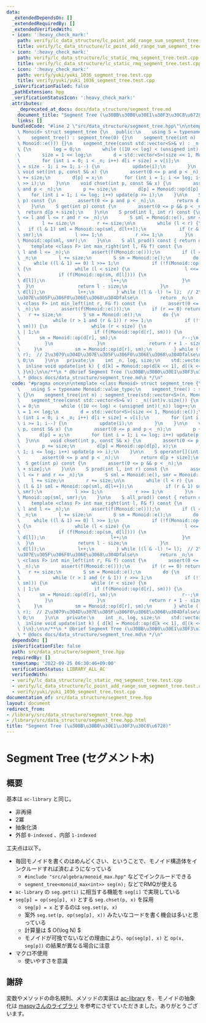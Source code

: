 ```yaml
---
data:
  _extendedDependsOn: []
  _extendedRequiredBy: []
  _extendedVerifiedWith:
  - icon: ':heavy_check_mark:'
    path: verify/lc_data_structure/lc_point_add_range_sum_segment_tree.test.cpp
    title: verify/lc_data_structure/lc_point_add_range_sum_segment_tree.test.cpp
  - icon: ':heavy_check_mark:'
    path: verify/lc_data_structure/lc_static_rmq_segment_tree.test.cpp
    title: verify/lc_data_structure/lc_static_rmq_segment_tree.test.cpp
  - icon: ':heavy_check_mark:'
    path: verify/yuki/yuki_1036_segment_tree.test.cpp
    title: verify/yuki/yuki_1036_segment_tree.test.cpp
  _isVerificationFailed: false
  _pathExtension: hpp
  _verificationStatusIcon: ':heavy_check_mark:'
  attributes:
    _deprecated_at_docs: docs/data_structure/segment_tree.md
    document_title: "Segment Tree (\u30BB\u30B0\u30E1\u30F3\u30C8\u6728)"
    links: []
  bundledCode: "#line 2 \"src/data_structure/segment_tree.hpp\"\n\ntemplate <class\
    \ Monoid> struct segment_tree {\n   public:\n    using S = typename Monoid::value_type;\n\
    \    segment_tree() : segment_tree(0) {}\n    segment_tree(int n) : segment_tree(std::vector<S>(n,\
    \ Monoid::e())) {}\n    segment_tree(const std::vector<S>& v) : _n((int)v.size())\
    \ {\n        log = 0;\n        while ((1U << log) < (unsigned int)(_n)) log++;\n\
    \        size = 1 << log;\n        d = std::vector<S>(size << 1, Monoid::e());\n\
    \        for (int i = 0; i < _n; i++) d[i + size] = v[i];\n        for (int i\
    \ = size - 1; i >= 1; i--) {\n            update(i);\n        }\n    }\n\n   \
    \ void set(int p, const S& x) {\n        assert(0 <= p and p < _n);\n        p\
    \ += size;\n        d[p] = x;\n        for (int i = 1; i <= log; i++) update(p\
    \ >> i);\n    }\n\n    void chset(int p, const S& x) {\n        assert(0 <= p\
    \ and p < _n);\n        p += size;\n        d[p] = Monoid::op(d[p], x);\n    \
    \    for (int i = 1; i <= log; i++) update(p >> i);\n    }\n\n    S operator[](int\
    \ p) const {\n        assert(0 <= p and p < _n);\n        return d[p + size];\n\
    \    }\n\n    S get(int p) const {\n        assert(0 <= p && p < _n);\n      \
    \  return d[p + size];\n    }\n\n    S prod(int l, int r) const {\n        assert(0\
    \ <= l and l <= r and r <= _n);\n        S sml = Monoid::e(), smr = Monoid::e();\n\
    \        l += size;\n        r += size;\n\n        while (l < r) {\n         \
    \   if (l & 1) sml = Monoid::op(sml, d[l++]);\n            if (r & 1) smr = Monoid::op(d[--r],\
    \ smr);\n            l >>= 1;\n            r >>= 1;\n        }\n        return\
    \ Monoid::op(sml, smr);\n    }\n\n    S all_prod() const { return d[1]; }\n\n\
    \    template <class F> int max_right(int l, F& f) const {\n        assert(0 <=\
    \ l and l <= _n);\n        assert(f(Monoid::e()));\n        if (l == _n) return\
    \ _n;\n        l += size;\n        S sm = Monoid::e();\n        do {\n       \
    \     while ((l & 1) == 0) l >>= 1;\n            if (!f(Monoid::op(sm, d[l])))\
    \ {\n                while (l < size) {\n                    l <<= 1;\n      \
    \              if (f(Monoid::op(sm, d[l]))) {\n                        sm = Monoid::op(sm,\
    \ d[l]);\n                        l++;\n                    }\n              \
    \  }\n                return l - size;\n            }\n            sm = Monoid::op(sm,\
    \ d[l]);\n            l++;\n        } while ((l & -l) != l);  // 2\u3079\u304D\
    \u307E\u305F\u306F0\u306E\u3068\u304Dfalse\n        return _n;\n    }\n\n    template\
    \ <class F> int min_left(int r, F& f) const {\n        assert(0 <= r and r <=\
    \ _n);\n        assert(f(Monoid::e()));\n        if (r == 0) return 0;\n     \
    \   r += size;\n        S sm = Monoid::e();\n        do {\n            r--;\n\
    \            while (r > 1 and (r & 1)) r >>= 1;\n            if (!f(Monoid::op(d[r],\
    \ sm))) {\n                while (r < size) {\n                    r = (r << 1)\
    \ | 1;\n                    if (f(Monoid::op(d[r], sm))) {\n                 \
    \       sm = Monoid::op(d[r], sm);\n                        r--;\n           \
    \         }\n                }\n                return r + 1 - size;\n       \
    \     }\n            sm = Monoid::op(d[r], sm);\n        } while ((r & -r) !=\
    \ r);  // 2\u3079\u304D\u307E\u305F\u306F0\u306E\u3068\u304Dfalse\n        return\
    \ 0;\n    }\n\n   private:\n    int _n, log, size;\n    std::vector<S> d;\n  \
    \  inline void update(int k) { d[k] = Monoid::op(d[k << 1], d[(k << 1) | 1]);\
    \ }\n};\n\n/**\n * @brief Segment Tree (\u30BB\u30B0\u30E1\u30F3\u30C8\u6728)\n\
    \ * @docs docs/data_structure/segment_tree.md\n */\n"
  code: "#pragma once\n\ntemplate <class Monoid> struct segment_tree {\n   public:\n\
    \    using S = typename Monoid::value_type;\n    segment_tree() : segment_tree(0)\
    \ {}\n    segment_tree(int n) : segment_tree(std::vector<S>(n, Monoid::e())) {}\n\
    \    segment_tree(const std::vector<S>& v) : _n((int)v.size()) {\n        log\
    \ = 0;\n        while ((1U << log) < (unsigned int)(_n)) log++;\n        size\
    \ = 1 << log;\n        d = std::vector<S>(size << 1, Monoid::e());\n        for\
    \ (int i = 0; i < _n; i++) d[i + size] = v[i];\n        for (int i = size - 1;\
    \ i >= 1; i--) {\n            update(i);\n        }\n    }\n\n    void set(int\
    \ p, const S& x) {\n        assert(0 <= p and p < _n);\n        p += size;\n \
    \       d[p] = x;\n        for (int i = 1; i <= log; i++) update(p >> i);\n  \
    \  }\n\n    void chset(int p, const S& x) {\n        assert(0 <= p and p < _n);\n\
    \        p += size;\n        d[p] = Monoid::op(d[p], x);\n        for (int i =\
    \ 1; i <= log; i++) update(p >> i);\n    }\n\n    S operator[](int p) const {\n\
    \        assert(0 <= p and p < _n);\n        return d[p + size];\n    }\n\n  \
    \  S get(int p) const {\n        assert(0 <= p && p < _n);\n        return d[p\
    \ + size];\n    }\n\n    S prod(int l, int r) const {\n        assert(0 <= l and\
    \ l <= r and r <= _n);\n        S sml = Monoid::e(), smr = Monoid::e();\n    \
    \    l += size;\n        r += size;\n\n        while (l < r) {\n            if\
    \ (l & 1) sml = Monoid::op(sml, d[l++]);\n            if (r & 1) smr = Monoid::op(d[--r],\
    \ smr);\n            l >>= 1;\n            r >>= 1;\n        }\n        return\
    \ Monoid::op(sml, smr);\n    }\n\n    S all_prod() const { return d[1]; }\n\n\
    \    template <class F> int max_right(int l, F& f) const {\n        assert(0 <=\
    \ l and l <= _n);\n        assert(f(Monoid::e()));\n        if (l == _n) return\
    \ _n;\n        l += size;\n        S sm = Monoid::e();\n        do {\n       \
    \     while ((l & 1) == 0) l >>= 1;\n            if (!f(Monoid::op(sm, d[l])))\
    \ {\n                while (l < size) {\n                    l <<= 1;\n      \
    \              if (f(Monoid::op(sm, d[l]))) {\n                        sm = Monoid::op(sm,\
    \ d[l]);\n                        l++;\n                    }\n              \
    \  }\n                return l - size;\n            }\n            sm = Monoid::op(sm,\
    \ d[l]);\n            l++;\n        } while ((l & -l) != l);  // 2\u3079\u304D\
    \u307E\u305F\u306F0\u306E\u3068\u304Dfalse\n        return _n;\n    }\n\n    template\
    \ <class F> int min_left(int r, F& f) const {\n        assert(0 <= r and r <=\
    \ _n);\n        assert(f(Monoid::e()));\n        if (r == 0) return 0;\n     \
    \   r += size;\n        S sm = Monoid::e();\n        do {\n            r--;\n\
    \            while (r > 1 and (r & 1)) r >>= 1;\n            if (!f(Monoid::op(d[r],\
    \ sm))) {\n                while (r < size) {\n                    r = (r << 1)\
    \ | 1;\n                    if (f(Monoid::op(d[r], sm))) {\n                 \
    \       sm = Monoid::op(d[r], sm);\n                        r--;\n           \
    \         }\n                }\n                return r + 1 - size;\n       \
    \     }\n            sm = Monoid::op(d[r], sm);\n        } while ((r & -r) !=\
    \ r);  // 2\u3079\u304D\u307E\u305F\u306F0\u306E\u3068\u304Dfalse\n        return\
    \ 0;\n    }\n\n   private:\n    int _n, log, size;\n    std::vector<S> d;\n  \
    \  inline void update(int k) { d[k] = Monoid::op(d[k << 1], d[(k << 1) | 1]);\
    \ }\n};\n\n/**\n * @brief Segment Tree (\u30BB\u30B0\u30E1\u30F3\u30C8\u6728)\n\
    \ * @docs docs/data_structure/segment_tree.md\n */\n"
  dependsOn: []
  isVerificationFile: false
  path: src/data_structure/segment_tree.hpp
  requiredBy: []
  timestamp: '2022-09-25 06:30:46+09:00'
  verificationStatus: LIBRARY_ALL_AC
  verifiedWith:
  - verify/lc_data_structure/lc_static_rmq_segment_tree.test.cpp
  - verify/lc_data_structure/lc_point_add_range_sum_segment_tree.test.cpp
  - verify/yuki/yuki_1036_segment_tree.test.cpp
documentation_of: src/data_structure/segment_tree.hpp
layout: document
redirect_from:
- /library/src/data_structure/segment_tree.hpp
- /library/src/data_structure/segment_tree.hpp.html
title: "Segment Tree (\u30BB\u30B0\u30E1\u30F3\u30C8\u6728)"
---
```

# Segment Tree (セグメント木)

## 概要

基本は `ac-library` と同じ。

- 非再帰
- 2冪
- 抽象化済
- 外部 `0-indexed` 、内部 `1-indexed`


工夫点は以下。

- 毎回モノイドを書くのはめんどくさい、ということで、モノイド構造体をインクルードすれば済むようになっている
    - `#include "src/algebra/monoid_max.hpp"` などでインクルードできる
    - `segment_tree<monoid_max<int>> seg(n);` などでRMQが使える
- `ac-library` の `seg.get(i)` に相当する機能を `seg[i]` で実現している
- `seg[p] = op(seg[p], x)` とする `seg.chset(p, x)` を採用
    - `seg[p] = x` とするのは `seg.set(p, x)`
    - 案外 `seg.set(p, op(seg[p], x))` みたいなコードを書く機会は多いと思っている
    - 計算量は $ O(\log N) $
    - モノイドが可換でないなどの理由により、`op(seg[p], x)` と `op(x, seg[p])` の結果が異なる場合に注意
- マクロ不使用
    - 使いやすさを意識

## 謝辞

変数やメソッドの命名規則、メソッドの実装は [ac-library](https://github.com/atcoder/ac-library/blob/master/atcoder/segtree.hpp) を、モノイドの抽象化は [maspyさんのライブラリ](https://github.com/maspypy/library/blob/main/ds/segtree.hpp) を参考にさせていただきました。ありがとうございます。


